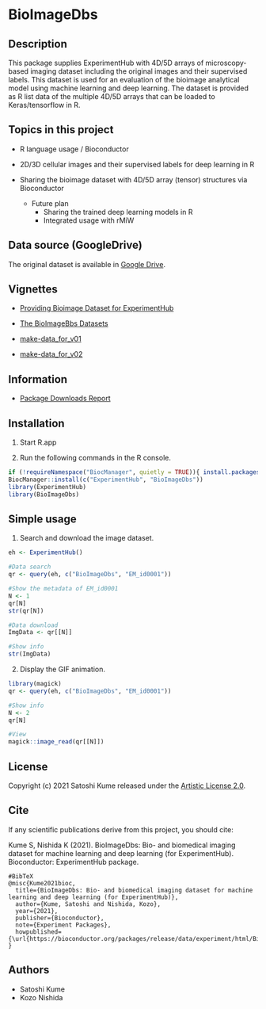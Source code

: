 # BioImageDbs

## Description

This package supplies ExperimentHub with 4D/5D arrays of microscopy-based imaging dataset 
including the original images and their supervised labels. 
This dataset is used for an evaluation of the bioimage analytical model using 
machine learning and deep learning. 
The dataset is provided as R list data of the multiple 4D/5D arrays that can be 
loaded to Keras/tensorflow in R. 

## Topics in this project
- R language usage / Bioconductor
- 2D/3D cellular images and their supervised labels for deep learning in R
- Sharing the bioimage dataset with 4D/5D array (tensor) structures via Bioconductor

  - Future plan
    - Sharing the trained deep learning models in R
    - Integrated usage with rMiW 

## Data source (GoogleDrive)

The original dataset is available in [Google Drive](https://drive.google.com/drive/folders/1pVCE1JukoY8U1VN4YZmVPFaGtPg80OY-?usp=sharing). 

## Vignettes

- [Providing Bioimage Dataset for ExperimentHub](https://kumes.github.io/BioImageDbs/vignettes/BioImageDbs.html)

- [The BioImageBbs Datasets](https://kumes.github.io/BioImageDbs/vignettes/BioImageBbs_Datasets.html)

- [make-data_for_v01](https://kumes.github.io/BioImageDbs/inst/scripts/v01/make-data_for_v01.html)

- [make-data_for_v02](https://kumes.github.io/BioImageDbs/inst/scripts/v02/make-data_for_v02.html)

## Information

- [Package Downloads Report](http://bioconductor.org/packages/stats/data-experiment/BioImageDbs/)

## Installation

1. Start R.app

2. Run the following commands in the R console.

```r
if (!requireNamespace("BiocManager", quietly = TRUE)){ install.packages("BiocManager") }
BiocManager::install(c("ExperimentHub", "BioImageDbs"))
library(ExperimentHub)
library(BioImageDbs)
```

## Simple usage

1. Search and download the image dataset.

```r
eh <- ExperimentHub()

#Data search
qr <- query(eh, c("BioImageDbs", "EM_id0001"))

#Show the metadata of EM_id0001
N <- 1
qr[N]
str(qr[N])

#Data download
ImgData <- qr[[N]]

#Show info
str(ImgData)
```

2. Display the GIF animation.

```r
library(magick)
qr <- query(eh, c("BioImageDbs", "EM_id0001"))

#Show info
N <- 2
qr[N]

#View
magick::image_read(qr[[N]])
```

## License

Copyright (c) 2021 Satoshi Kume released under the [Artistic License 2.0](http://www.perlfoundation.org/artistic_license_2_0).

## Cite

If any scientific publications derive from this project, you should cite:

Kume S, Nishida K (2021). BioImageDbs: Bio- and biomedical imaging dataset for machine learning and deep learning (for ExperimentHub). Bioconductor: ExperimentHub package.

```
#BibTeX
@misc{Kume2021bioc,
  title={BioImageDbs: Bio- and biomedical imaging dataset for machine learning and deep learning (for ExperimentHub)},
  author={Kume, Satoshi and Nishida, Kozo},
  year={2021},
  publisher={Bioconductor},
  note={Experiment Packages},
  howpublished={\url{https://bioconductor.org/packages/release/data/experiment/html/BioImageDbs.html}},
}
```

## Authors
- Satoshi Kume
- Kozo Nishida


